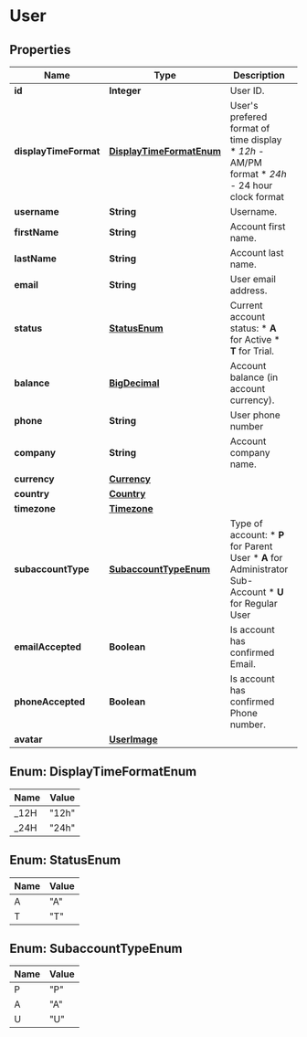 
# User

## Properties
Name | Type | Description | Notes
------------ | ------------- | ------------- | -------------
**id** | **Integer** | User ID. | 
**displayTimeFormat** | [**DisplayTimeFormatEnum**](#DisplayTimeFormatEnum) | User&#39;s prefered format of time display * *12h* - AM/PM format * *24h* - 24 hour clock format  |  [optional]
**username** | **String** | Username. | 
**firstName** | **String** | Account first name. | 
**lastName** | **String** | Account last name. | 
**email** | **String** | User email address. | 
**status** | [**StatusEnum**](#StatusEnum) | Current account status: * **A** for Active * **T** for Trial.  | 
**balance** | [**BigDecimal**](BigDecimal.md) | Account balance (in account currency). | 
**phone** | **String** | User phone number | 
**company** | **String** | Account company name. | 
**currency** | [**Currency**](Currency.md) |  | 
**country** | [**Country**](Country.md) |  | 
**timezone** | [**Timezone**](Timezone.md) |  | 
**subaccountType** | [**SubaccountTypeEnum**](#SubaccountTypeEnum) | Type of account: * **P** for Parent User * **A** for Administrator Sub-Account * **U** for Regular User  | 
**emailAccepted** | **Boolean** | Is account has confirmed Email. | 
**phoneAccepted** | **Boolean** | Is account has confirmed Phone number. | 
**avatar** | [**UserImage**](UserImage.md) |  | 


<a name="DisplayTimeFormatEnum"></a>
## Enum: DisplayTimeFormatEnum
Name | Value
---- | -----
_12H | &quot;12h&quot;
_24H | &quot;24h&quot;


<a name="StatusEnum"></a>
## Enum: StatusEnum
Name | Value
---- | -----
A | &quot;A&quot;
T | &quot;T&quot;


<a name="SubaccountTypeEnum"></a>
## Enum: SubaccountTypeEnum
Name | Value
---- | -----
P | &quot;P&quot;
A | &quot;A&quot;
U | &quot;U&quot;



